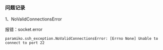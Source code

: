 





### 问题记录

1、NoValidConnectionsError

报错：socket.error

```
paramiko.ssh_exception.NoValidConnectionsError: [Errno None] Unable to connect to port 22 
```

